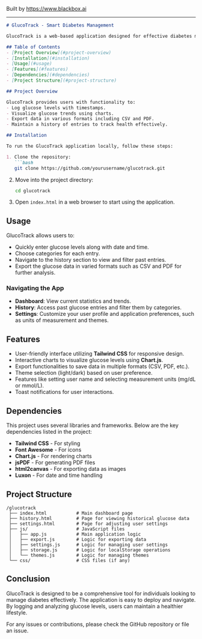 
Built by https://www.blackbox.ai

---

```markdown
# GlucoTrack - Smart Diabetes Management

GlucoTrack is a web-based application designed for effective diabetes management. It allows users to log their glucose levels, track trends over time, and manage their health data efficiently. With an easy-to-use interface and various features for monitoring and exporting data, GlucoTrack aims to simplify diabetes management for users.

## Table of Contents
- [Project Overview](#project-overview)
- [Installation](#installation)
- [Usage](#usage)
- [Features](#features)
- [Dependencies](#dependencies)
- [Project Structure](#project-structure)

## Project Overview

GlucoTrack provides users with functionality to:
- Log glucose levels with timestamps.
- Visualize glucose trends using charts.
- Export data in various formats including CSV and PDF.
- Maintain a history of entries to track health effectively.

## Installation

To run the GlucoTrack application locally, follow these steps:

1. Clone the repository:
   ```bash
   git clone https://github.com/yourusername/glucotrack.git
   ```

2. Move into the project directory:
   ```bash
   cd glucotrack
   ```

3. Open `index.html` in a web browser to start using the application.

## Usage

GlucoTrack allows users to:
- Quickly enter glucose levels along with date and time.
- Choose categories for each entry.
- Navigate to the history section to view and filter past entries.
- Export the glucose data in varied formats such as CSV and PDF for further analysis.

### Navigating the App

- **Dashboard**: View current statistics and trends.
- **History**: Access past glucose entries and filter them by categories.
- **Settings**: Customize your user profile and application preferences, such as units of measurement and themes.

## Features

- User-friendly interface utilizing **Tailwind CSS** for responsive design.
- Interactive charts to visualize glucose levels using **Chart.js**.
- Export functionalities to save data in multiple formats (CSV, PDF, etc.).
- Theme selection (light/dark) based on user preference.
- Features like setting user name and selecting measurement units (mg/dL or mmol/L).
- Toast notifications for user interactions.

## Dependencies

This project uses several libraries and frameworks. Below are the key dependencies listed in the project:

- **Tailwind CSS** - For styling
- **Font Awesome** - For icons
- **Chart.js** - For rendering charts
- **jsPDF** - For generating PDF files
- **html2canvas** - For exporting data as images
- **Luxon** - For date and time handling

## Project Structure

```
/glucotrack
 ├── index.html           # Main dashboard page
 ├── history.html         # Page for viewing historical glucose data
 ├── settings.html        # Page for adjusting user settings
 ├── js/                  # JavaScript files
 │   ├── app.js           # Main application logic
 │   ├── export.js        # Logic for exporting data
 │   ├── settings.js      # Logic for managing user settings
 │   ├── storage.js       # Logic for localStorage operations
 │   └── themes.js        # Logic for managing themes
 └── css/                 # CSS files (if any)
```

## Conclusion

GlucoTrack is designed to be a comprehensive tool for individuals looking to manage diabetes effectively. The application is easy to deploy and navigate. By logging and analyzing glucose levels, users can maintain a healthier lifestyle.

For any issues or contributions, please check the GitHub repository or file an issue.
```